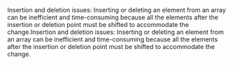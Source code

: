 Insertion and deletion issues: Inserting or deleting an element from an array can be inefficient and time-consuming because all the elements after the insertion or deletion point must be shifted to accommodate the change.Insertion and deletion issues: Inserting or deleting an element from an array can be inefficient and time-consuming because all the elements after the insertion or deletion point must be shifted to accommodate the change.
